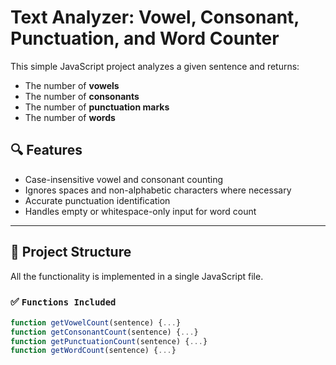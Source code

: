 # Text Analyzer: Vowel, Consonant, Punctuation, and Word Counter

This simple JavaScript project analyzes a given sentence and returns:
- The number of **vowels**
- The number of **consonants**
- The number of **punctuation marks**
- The number of **words**

## 🔍 Features

- Case-insensitive vowel and consonant counting
- Ignores spaces and non-alphabetic characters where necessary
- Accurate punctuation identification
- Handles empty or whitespace-only input for word count

---

## 📁 Project Structure

All the functionality is implemented in a single JavaScript file.

### ✅ `Functions Included`

```js
function getVowelCount(sentence) {...}
function getConsonantCount(sentence) {...}
function getPunctuationCount(sentence) {...}
function getWordCount(sentence) {...}
```
